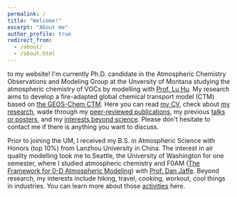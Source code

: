 ```yaml
---
permalink: /
title: "Welcome!"
excerpt: "About me"
author_profile: true
redirect_from: 
  - /about/
  - /about.html
---
```

to my website! I'm currently Ph.D. candidate in the Atmospheric Chemistry Observations and Modeling Group at the Unversity of Montana studying the atmospheric chemistry of VOCs by modelling with [Prof. Lu Hu](https://scholar.google.com/citations?user=7WP7T3QAAAAJ&hl=en). My research aims to develop a fire-adapted global chemical transport model (CTM) based on [the GEOS-Chem CTM](https://geos-chem.seas.harvard.edu/#:~:text=GEOS%2DChem%20is%20a%20global,range%20of%20atmospheric%20composition%20problems). Here you can read [my CV](https://github.com/jinlx/jinlx.github.io/blob/4891ac10eeddd91ada67af0a87ab4e69c7e7b1b2/files/CV_Lixu.pdf), check about [my research](https://jinlx.github.io/researches/), wade through my [peer-reviewed publications](https://jinlx.github.io/publications/), my previous [talks or posters](https://jinlx.github.io/presentations/), and my [interests beyond science](https://jinlx.github.io/activities/). Please don't hesitate to contact me if there is anything you want to discuss. 

Prior to joining the UM, I received my B.S. in Atmospheric Science with Honors (top 10%) from Lanzhou University in China. The interest in air quality modelling took me to Seattle, the University of Washington for one semester, where I studied atmospheric chemistry and F0AM ([The Framework for 0-D Atmospheric Modeling](https://sites.google.com/site/wolfegm/models)) with [Prof. Dan Jaffe](https://blogs.uw.edu/djaffe/pi-dan-jaffe/). Beyond research, my interests include hiking, travel, cooking, workout, cool things in industries. You can learn more about those [activities](https://jinlx.github.io/publications/) here.
